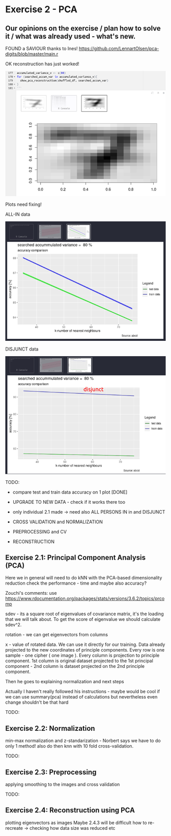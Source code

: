 # Exercise 2 - PCA


## Our opinions on the exercise / plan how to solve it / what was already used - what's new.

FOUND a SAVIOUR thanks to Ines!
https://github.com/LennartOlsen/pca-digits/blob/master/main.r

OK reconstruction has just worked!

![reconstruction_proof](figures/reconstruction_proof.png)

Plots need fixing!

ALL-IN data

![plots_for_fixing](figures/knn_plotting_allin.png)

DISJUNCT data

![plots_for_fixing](figures/knn_plotting_disjunct.png)


TODO: 

- compare test and train data accuracy on 1 plot [DONE]


- UPGRADE TO NEW DATA - check if it works there too


- only individual 2.1 made -> need also ALL PERSONS IN in and DISJUNCT


- CROSS VALIDATION and NORMALIZATION


- PREPROCESSING and CV


- RECONSTRUCTION


## Exercise 2.1: Principal Component Analysis (PCA)
Here we in general will need to do kNN with the PCA-based dimensionality reduction
	check the performance - time and maybe also accuracy?
	
Zouchi's comments:
use https://www.rdocumentation.org/packages/stats/versions/3.6.2/topics/prcomp
	
sdev - its a square root of eigenvalues of covariance matrix, it's the loading that we will talk about. To get the score of eigenvalue we should calculate sdev^2.
	
rotation - we can get eigenvectors from columns
	
x - value of rotated data. We can use it directly for our training. Data already projected to the new coordinates of principle components. Every row is one sample - one cipher ( one image ). Every column is projection to principle component. 1st column is original dataset projected to the 1st principal component - 2nd column is dataset projected on the 2nd principle component.
	
Then he goes to explaining normalization and next steps

Actually I haven't really followed his instructions - maybe would be cool if we can use summary(pca) instead of calculations but nevertheless even change shouldn't be that hard


TODO:
## Exercise 2.2: Normalization
min-max normalization and z-standarization - Norbert says we have to do only 1 method!
also do then knn with 10 fold cross-validation.

TODO:
## Exercise 2.3: Preprocessing
applying smoothing to the images and cross validation

TODO:
## Exercise 2.4: Reconstruction using PCA
plotting eigenvectors as images
Maybe 2.4.3 will be difficult
how to re-recreate -> checking how data size was reduced etc


